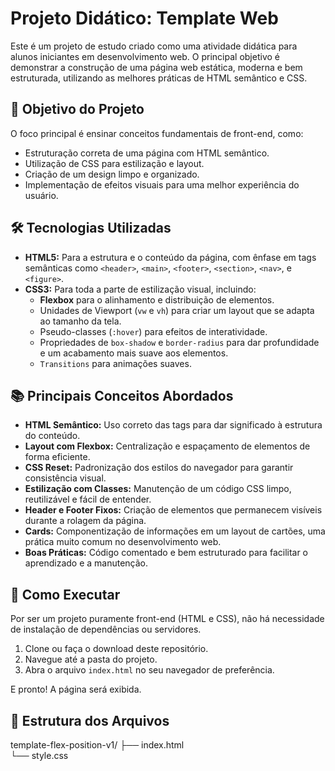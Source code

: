 # Projeto Didático: Template Web

Este é um projeto de estudo criado como uma atividade didática para alunos iniciantes em desenvolvimento web. O principal objetivo é demonstrar a construção de uma página web estática, moderna e bem estruturada, utilizando as melhores práticas de HTML semântico e CSS.

## 🎯 Objetivo do Projeto

O foco principal é ensinar conceitos fundamentais de front-end, como:
* Estruturação correta de uma página com HTML semântico.
* Utilização de CSS para estilização e layout.
* Criação de um design limpo e organizado.
* Implementação de efeitos visuais para uma melhor experiência do usuário.

## 🛠️ Tecnologias Utilizadas

* **HTML5:** Para a estrutura e o conteúdo da página, com ênfase em tags semânticas como `<header>`, `<main>`, `<footer>`, `<section>`, `<nav>`, e `<figure>`.
* **CSS3:** Para toda a parte de estilização visual, incluindo:
    * **Flexbox** para o alinhamento e distribuição de elementos.
    * Unidades de Viewport (`vw` e `vh`) para criar um layout que se adapta ao tamanho da tela.
    * Pseudo-classes (`:hover`) para efeitos de interatividade.
    * Propriedades de `box-shadow` e `border-radius` para dar profundidade e um acabamento mais suave aos elementos.
    * `Transitions` para animações suaves.

## 📚 Principais Conceitos Abordados

* **HTML Semântico:** Uso correto das tags para dar significado à estrutura do conteúdo.
* **Layout com Flexbox:** Centralização e espaçamento de elementos de forma eficiente.
* **CSS Reset:** Padronização dos estilos do navegador para garantir consistência visual.
* **Estilização com Classes:** Manutenção de um código CSS limpo, reutilizável e fácil de entender.
* **Header e Footer Fixos:** Criação de elementos que permanecem visíveis durante a rolagem da página.
* **Cards:** Componentização de informações em um layout de cartões, uma prática muito comum no desenvolvimento web.
* **Boas Práticas:** Código comentado e bem estruturado para facilitar o aprendizado e a manutenção.

## 🏁 Como Executar

Por ser um projeto puramente front-end (HTML e CSS), não há necessidade de instalação de dependências ou servidores.

1.  Clone ou faça o download deste repositório.
2.  Navegue até a pasta do projeto.
3.  Abra o arquivo `index.html` no seu navegador de preferência.

E pronto! A página será exibida.

## 📁 Estrutura dos Arquivos

template-flex-position-v1/
├── index.html        
└── style.css          
